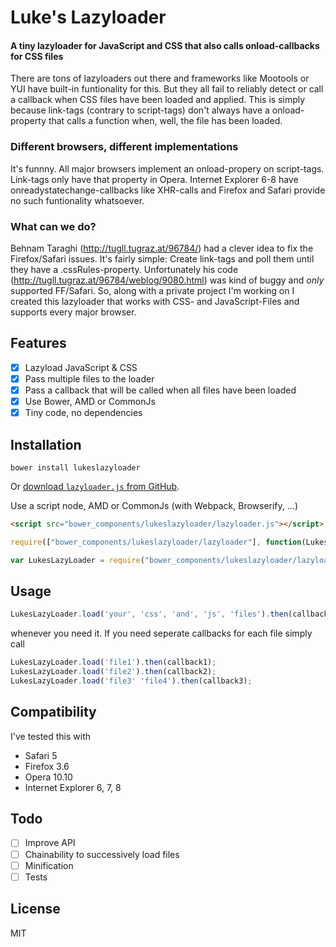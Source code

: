 Luke's Lazyloader
=========

#### A tiny lazyloader for JavaScript and CSS that also calls onload-callbacks for CSS files ####

There are tons of lazyloaders out there and frameworks like Mootools or YUI have built-in funtionality for this. But they all fail to reliably detect or call a callback when CSS files have been loaded and applied. This is simply because link-tags (contrary to script-tags) don't always have a onload-property that calls a function when, well, the file has been loaded.

### Different browsers, different implementations ###

It's funnny. All major browsers implement an onload-propery on script-tags. Link-tags only have that property in Opera. Internet Explorer 6-8 have onreadystatechange-callbacks like XHR-calls and Firefox and Safari provide no such funtionality whatsoever.

### What can we do? ###

Behnam Taraghi (http://tugll.tugraz.at/96784/) had a clever idea to fix the Firefox/Safari issues. It's fairly simple: Create link-tags and poll them until they have a .cssRules-property. Unfortunately his code (http://tugll.tugraz.at/96784/weblog/9080.html) was kind of buggy and *only* supported FF/Safari. So, along with a private project I'm working on I created this lazyloader that works with CSS- and JavaScript-Files and supports every major browser.

Features
--------

* [x] Lazyload JavaScript & CSS
* [x] Pass multiple files to the loader
* [x] Pass a callback that will be called when all files have been loaded
* [x] Use Bower, AMD or CommonJs
* [x] Tiny code, no dependencies

Installation
------------

```shell
bower install lukeslazyloader
```

Or [download `lazyloader.js` from GitHub](https://raw.githubusercontent.com/LukasBombach/Lazyloader/master/lazyloader.js).

Use a script node, AMD or CommonJs (with Webpack, Browserify, …)

```html
<script src="bower_components/lukeslazyloader/lazyloader.js"></script>
```
```javascript
require(["bower_components/lukeslazyloader/lazyloader"], function(LukesLazyLoader) { });
```
```javascript
var LukesLazyLoader = require("bower_components/lukeslazyloader/lazyloader");
```

Usage
-----

```javascript
LukesLazyLoader.load('your', 'css', 'and', 'js', 'files').then(callback);
```
whenever you need it. If you need seperate callbacks for each file simply call

```javascript
LukesLazyLoader.load('file1').then(callback1);
LukesLazyLoader.load('file2').then(callback2);
LukesLazyLoader.load('file3' 'file4').then(callback3);
```

Compatibility
-------------

I've tested this with

* Safari 5
* Firefox 3.6
* Opera 10.10
* Internet Explorer 6, 7, 8

Todo
----

* [ ] Improve API
* [ ] Chainability to successively load files
* [ ] Minification
* [ ] Tests
 
License
-------

MIT
